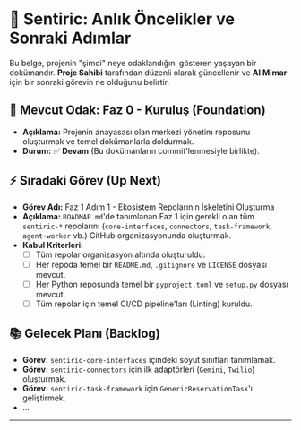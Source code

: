 # 🚀 Sentiric: Anlık Öncelikler ve Sonraki Adımlar

Bu belge, projenin "şimdi" neye odaklandığını gösteren yaşayan bir dokümandır. **Proje Sahibi** tarafından düzenli olarak güncellenir ve **AI Mimar** için bir sonraki görevin ne olduğunu belirtir.

## 🎯 Mevcut Odak: Faz 0 - Kuruluş (Foundation)

*   **Açıklama:** Projenin anayasası olan merkezi yönetim reposunu oluşturmak ve temel dokümanlarla doldurmak.
*   **Durum:** ✅ **Devam** (Bu dokümanların commit'lenmesiyle birlikte).

## ⚡ Sıradaki Görev (Up Next)

*   **Görev Adı:** Faz 1 Adım 1 - Ekosistem Repolarının İskeletini Oluşturma
*   **Açıklama:** `ROADMAP.md`'de tanımlanan Faz 1 için gerekli olan tüm `sentiric-*` repolarını (`core-interfaces`, `connectors`, `task-framework`, `agent-worker` vb.) GitHub organizasyonunda oluşturmak.
*   **Kabul Kriterleri:**
    - [ ] Tüm repolar organizasyon altında oluşturuldu.
    - [ ] Her repoda temel bir `README.md`, `.gitignore` ve `LICENSE` dosyası mevcut.
    - [ ] Her Python reposunda temel bir `pyproject.toml` ve `setup.py` dosyası mevcut.
    - [ ] Tüm repolar için temel CI/CD pipeline'ları (Linting) kuruldu.

## 📚 Gelecek Planı (Backlog)

*   **Görev:** `sentiric-core-interfaces` içindeki soyut sınıfları tanımlamak.
*   **Görev:** `sentiric-connectors` için ilk adaptörleri (`Gemini`, `Twilio`) oluşturmak.
*   **Görev:** `sentiric-task-framework` için `GenericReservationTask`'ı geliştirmek.
*   ...

---
